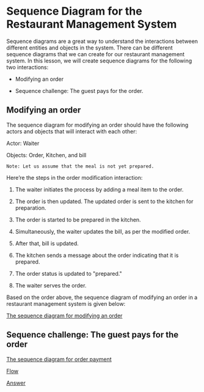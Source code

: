 # Sequence Diagram for the Restaurant Management System
Sequence diagrams are a great way to understand the interactions between different entities and objects in the system. There can be different sequence diagrams that we can create for our restaurant management system. In this lesson, we will create sequence diagrams for the following two interactions:

- Modifying an order

- Sequence challenge: The guest pays for the order.

## Modifying an order
The sequence diagram for modifying an order should have the following actors and objects that will interact with each other:

Actor: Waiter

Objects: Order, Kitchen, and bill
```
Note: Let us assume that the meal is not yet prepared.
```
Here’re the steps in the order modification interaction:

1. The waiter initiates the process by adding a meal item to the order.

2. The order is then updated. The updated order is sent to the kitchen for preparation.

3. The order is started to be prepared in the kitchen.

4. Simultaneously, the waiter updates the bill, as per the modified order.

5. After that, bill is updated.

6. The kitchen sends a message about the order indicating that it is prepared.

7. The order status is updated to "prepared."

8. The waiter serves the order.

Based on the order above, the sequence diagram of modifying an order in a restaurant management system is given below:

[The sequence diagram for modifying an order](./seq1.png)

## Sequence challenge: The guest pays for the order

[The sequence diagram for order payment](./seq2.png)

[Flow](./flow.png)

[Answer](./answer.png)
